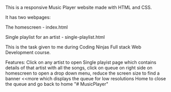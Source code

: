 This is a responsive Music Player website made with HTML and CSS.

It has two webpages:

The homescreen - index.html

Single playlist for an artist - single-playlist.html

This is the task given to me during Coding Ninjas Full stack Web Development course.

Features: Click on any artist to open Single playist page which contains details of that artist with all the songs, click on queue on right side on homescreen to open a drop down menu, reduce the screen size to find a banner <<more which displays the queue for low resolutions Home to close the queue and go back to home
"# MusicPlayer" 
